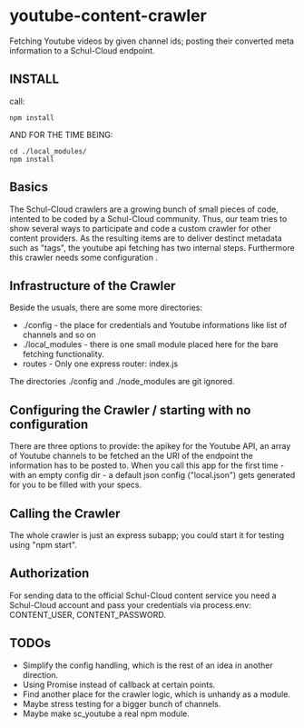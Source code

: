 # youtube-content-crawler
Fetching Youtube videos by given channel ids; posting their converted meta information to a Schul-Cloud endpoint.

## INSTALL
call: 
```
npm install
```
AND FOR THE TIME BEING:
``` 
cd ./local_modules/
npm install
```

## Basics
The Schul-Cloud crawlers are a growing bunch of small pieces of code, intented to be coded by a Schul-Cloud community. Thus, our team tries to show several ways to participate and code a custom crawler for other content providers.
As the resulting items are to deliver destinct metadata such as "tags", the youtube api fetching has two internal steps. Furthermore this crawler needs some configuration .


## Infrastructure of the Crawler
Beside the usuals, there are some more directories:
- ./config - the place for credentials and Youtube informations like list of channels and so on
- ./local_modules - there is one small module placed here for the bare fetching functionality.
- routes - Only one express router: index.js

The directories ./config and ./node_modules are git ignored.
 

## Configuring the Crawler / starting with no configuration 
There are three options to provide: the apikey for the Youtube API, an array of Youtube channels to be fetched an the URI of the endpoint the information has to be posted to. When you call this app for the first time - with an empty config dir - a default json config ("local.json") gets generated for you to be filled with your specs.

## Calling the Crawler
The whole crawler is just an express subapp; you could start it for testing using "npm start".

## Authorization
For sending data to the official Schul-Cloud content service you need a Schul-Cloud account and pass your credentials via process.env:
CONTENT_USER, CONTENT_PASSWORD.

## TODOs
- Simplify the config handling, which is the rest of an idea in another direction. 
- Using Promise instead of callback at certain points.
- Find another place for the crawler logic, which is unhandy as a module.
- Maybe stress testing for a bigger bunch of channels.
- Maybe make sc_youtube a real npm module.

